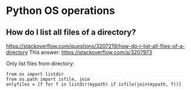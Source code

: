 # Python OS operations

## How do I list all files of a directory?
https://stackoverflow.com/questions/3207219/how-do-i-list-all-files-of-a-directory
This answer: https://stackoverflow.com/a/3207973

Only list files from directory: 
```
from os import listdir
from os.path import isfile, join
onlyfiles = [f for f in listdir(mypath) if isfile(join(mypath, f))]
```
